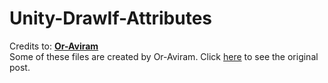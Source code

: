 # Unity-DrawIf-Attributes
Credits to: [**Or-Aviram**](https://forum.unity.com/members/or-aviram.1019764/) <br>
Some of these files are created by Or-Aviram. Click [here](https://forum.unity.com/threads/draw-a-field-only-if-a-condition-is-met.448855/) to see the original post.
